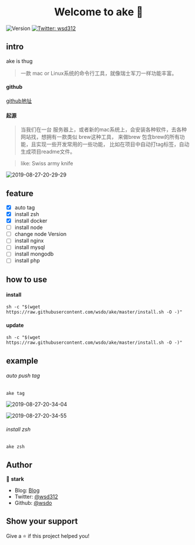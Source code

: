 <h1 align="center">Welcome to ake 👋</h1>
<p>
  <img alt="Version" src="https://img.shields.io/npm/v/ake.svg">
  <a href="https://twitter.com/wsd312">
    <img alt="Twitter: wsd312" src="https://img.shields.io/twitter/follow/wsd312.svg?style=social" target="_blank" />
  </a>
</p>


## intro
ake is thug
> 一款 mac or Linux系统的命令行工具，就像瑞士军刀一样功能丰富。

#### github
[github地址](https://github.com/wsdo/ake.git)
#### 起源
> 当我们在一台 服务器上，或者新的mac系统上，会安装各种软件，去各种网站找，想拥有一款类似 brew这种工具，
> 来做brew 包含brew的所有功能，且实现一些开发常用的一些功能，
> 比如在项目中自动打tag标签，自动生成项目readme文件。

<!-- <h4> 阿珂是一个刺客 </h4> -->
> like: Swiss army knife

![2019-08-27-20-29-29](http://s.shudong.wang/2019-08-27-20-29-29.png)



## feature
* [x] auto tag
* [x] install zsh
* [x] install docker
* [ ] install node
* [ ] change node Version
* [ ] install nginx
* [ ] install mysql
* [ ] install mongodb
* [ ] install php

## how to use

#### install
```
sh -c "$(wget https://raw.githubusercontent.com/wsdo/ake/master/install.sh -O -)"
```

#### update
```
sh -c "$(wget https://raw.githubusercontent.com/wsdo/ake/master/install.sh -O -)"
```

## example
###### auto push tag
```
ake tag
```
![2019-08-27-20-34-04](http://s.shudong.wang/2019-08-27-20-34-04.png)

![2019-08-27-20-34-55](http://s.shudong.wang/2019-08-27-20-34-55.png)

###### install zsh

```
ake zsh
```

## Author

👤 **stark**

* Blog: [Blog](https://shudong.wang)
* Twitter: [@wsd312](https://twitter.com/wsd312)
* Github: [@wsdo](https://github.com/wsdo)

## Show your support

Give a ⭐️ if this project helped you!
